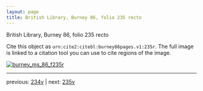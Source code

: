 ```yaml
---
layout: page
title: British Library, Burney 86, folio 235 recto
---
```


British Library, Burney 86, folio 235 recto

Cite this object as `urn:cite2:citebl:burney86pages.v1:235r`.  The full image is linked to a citation tool you can use to cite regions of the image.

[![burney_ms_86_f235r](http://www.homermultitext.org/iipsrv?IIIF=/project/homer/pyramidal/deepzoom/citebl/burney86imgs/v1/burney_ms_86_f235r.tif/full/800,/0/default.jpg)](http://www.homermultitext.org/ict2/?urn=urn:cite2:citebl:burney86imgs.v1:burney_ms_86_f235r) 

---

previous:  [234v](../234v/) | next: [235v](../235v/)